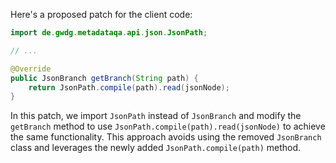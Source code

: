Here's a proposed patch for the client code:

```java
import de.gwdg.metadataqa.api.json.JsonPath;

// ...

@Override
public JsonBranch getBranch(String path) {
    return JsonPath.compile(path).read(jsonNode);
}
```

In this patch, we import `JsonPath` instead of `JsonBranch` and modify the `getBranch` method to use `JsonPath.compile(path).read(jsonNode)` to achieve the same functionality. This approach avoids using the removed `JsonBranch` class and leverages the newly added `JsonPath.compile(path)` method.